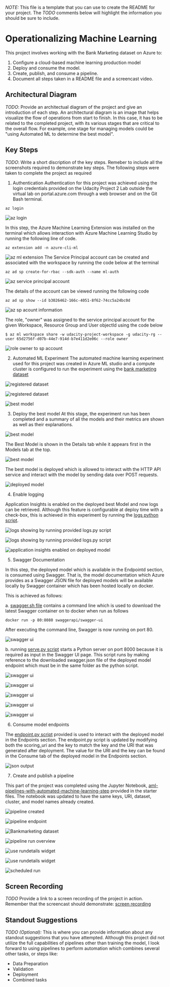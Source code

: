 *NOTE:* This file is a template that you can use to create the README for your project. The *TODO* comments below will highlight the information you should be sure to include.


# Operationalizing Machine Learning

This project involves working with the Bank Marketing dataset on Azure to:
1. Configure a cloud-based machine learning production model
2. Deploy and consume the model. 
3. Create, publish, and consume a pipeline. 
4. Document all steps taken in a README file and a screencast video.

## Architectural Diagram
*TODO*: Provide an architectual diagram of the project and give an introduction of each step. An architectural diagram is an image that helps visualize the flow of operations from start to finish. In this case, it has to be related to the completed project, with its various stages that are critical to the overall flow. For example, one stage for managing models could be "using Automated ML to determine the best model". 



## Key Steps
*TODO*: Write a short discription of the key steps. Remeber to include all the screenshots required to demonstrate key steps. 
The following steps were taken to complete the project as required

1. Authentication
Authentication for this project was achieved using the login credentials provided on the Udacity Project 2 Lab outside the virtual lab on portal.azure.com through a web browser and on the Git Bash terminal. 

```
az login
```

![az login](https://github.com/BAderinto/nd00333_AZMLND_C2/blob/master/starter_files/Authentication/az_login.png)

In this step, the Azure Machine Learning Extension was installed on the terminal which allows interaction with Azure Machine Learning Studio by running the following line of code.

```
az extension add -n azure-cli-ml
```
![az ml extension](https://github.com/BAderinto/nd00333_AZMLND_C2/blob/master/starter_files/Authentication/az_ml_extension.png)
The Service Principal account can be created and associated with the workspace by running the code below at the terminal

```
az ad sp create-for-rbac --sdk-auth --name ml-auth
```
![az service principal account](https://github.com/BAderinto/nd00333_AZMLND_C2/blob/master/starter_files/Authentication/az_service_principal_account.png)

The details of the account can be viewed running the following code

```
az ad sp show --id b3026462-166c-4051-8f62-74cc5a24bc0d
```
![az sp acount information](https://github.com/BAderinto/nd00333_AZMLND_C2/blob/master/starter_files/Authentication/az_sp_account_info.png)

The role, "owner" was assigned to the service principal account for the given Workspace, Resource Group and User objectId using the code below

```
$ az ml workspace share -w udacity-project-workspace -g udacity-rg --user 65d2756f-d07b-44e7-914d-b7e411d2e06c --role owner
```
![role owner to sp account](https://github.com/BAderinto/nd00333_AZMLND_C2/blob/master/starter_files/Authentication/role_owner_to_sp_account.png)

2. Automated ML Experiment
The automated machine learning experiment used for this project was created in Azure ML studio and a compute cluster is configured to run the experiment using the [bank marketing dataset](https://automlsamplenotebookdata.blob.core.windows.net/automl-sample-notebook-data/bankmarketing_train.csv)

![registered dataset](https://github.com/BAderinto/nd00333_AZMLND_C2/blob/master/starter_files/Deploy_Model/registered_datasets.png)

![registered dataset](https://github.com/BAderinto/nd00333_AZMLND_C2/blob/master/starter_files/Deploy_Model/experiment_completed.png)

![best model](https://github.com/BAderinto/nd00333_AZMLND_C2/blob/master/starter_files/Deploy_Model/best_model.png)

3. Deploy the best model
At this stage, the experiment run has been completed and a summary of all the models and their metrics are shown as well as their explanations. 

![best model](https://github.com/BAderinto/nd00333_AZMLND_C2/blob/master/starter_files/Deploy_Model/best_model_first.png)

The Best Model is shown in the Details tab while it appears first in the Models tab at the top. 

![best model](https://github.com/BAderinto/nd00333_AZMLND_C2/blob/master/starter_files/Deploy_Model/best_model.png)


The best model is deployed which is allowed to interact with the HTTP API service and interact with the model by sending data over POST requests.

![deployed model](https://github.com/BAderinto/nd00333_AZMLND_C2/blob/master/starter_files/Deploy_Model/deployed_model_app_i_false.png)


4. Enable logging

Application Insights is enabled on the deployed best Model and now logs can be retrieved. Although this feature is configurable at deploy time with a check-box, this is achieved in this experiment by running the [logs python script](https://github.com/BAderinto/nd00333_AZMLND_C2/blob/master/starter_files/logs.py). 

![logs showing by running provided logs.py script](https://github.com/BAderinto/nd00333_AZMLND_C2/blob/master/starter_files/Deploy_Model/logs_by_logs_python_script_1.png)

![logs showing by running provided logs.py script](https://github.com/BAderinto/nd00333_AZMLND_C2/blob/master/starter_files/Deploy_Model/logs_by_logs_python_script_2.png)

![application insights enabled on deployed model](https://github.com/BAderinto/nd00333_AZMLND_C2/blob/master/starter_files/Deploy_Model/deployed_model.png)

5. Swagger Documentation

In this step, the deployed model which is available in the Endpointd section, is consumed using Swagger. That is, the model documentation which Azure provides as a Swagger JSON file for deployed models will be available locally by Swagger container which has been hosted locally on docker.

This is achieved as follows:

a. [swagger.sh file](https://github.com/BAderinto/nd00333_AZMLND_C2/blob/master/starter_files/swagger/swagger.sh) contains a command line which is used to download the latest Swagger container on to docker when run as follows 

```
docker run -p 80:8080 swaggerapi/swagger-ui
```

After executing the command line, Swagger is now running on port 80.

![swagger ui](https://github.com/BAderinto/nd00333_AZMLND_C2/blob/master/starter_files/Swagger_Doc/swagger_ui.png)

b. running [serve.py script](https://github.com/BAderinto/nd00333_AZMLND_C2/blob/master/starter_files/swagger/serve.py) starts a Python server on port 8000 because it is required as input in the Swagger UI page. This script runs by making reference to the downloaded swagger.json file of the deployed model endpoint which must be in the same folder as the python script.

![swagger ui](https://github.com/BAderinto/nd00333_AZMLND_C2/blob/master/starter_files/Swagger_Doc/swagger_ui.png)

![swagger ui](https://github.com/BAderinto/nd00333_AZMLND_C2/blob/master/starter_files/Swagger_Doc/bm_swagger_1.png)

![swagger ui](https://github.com/BAderinto/nd00333_AZMLND_C2/blob/master/starter_files/Swagger_Doc/bm_swagger_2.png)

![swagger ui](https://github.com/BAderinto/nd00333_AZMLND_C2/blob/master/starter_files/Swagger_Doc/bm_swagger_3.png)

![swagger ui](https://github.com/BAderinto/nd00333_AZMLND_C2/blob/master/starter_files/Swagger_Doc/bm_swagger_4.png)

6. Consume model endpoints

The [endpoint.py script](https://github.com/BAderinto/nd00333_AZMLND_C2/blob/master/starter_files/endpoint.py) provided is used to interact with the deployed model in the Endpoints section. The endpoint.py script is updated by modifying both the scoring_uri and the key to match the key and the URI that was generated after deployment. The value for the URI and the key can be found in the Consume tab of the deployed model in the Endpoints section.

![json output](https://github.com/BAderinto/nd00333_AZMLND_C2/blob/master/starter_files/Consume_Model/json_output.png)

7. Create and publish a pipeline

This part of the project was completed using the Jupyter Notebook, [aml-pipelines-with-automated-machine-learning-step](https://github.com/BAderinto/nd00333_AZMLND_C2/blob/master/starter_files/aml-pipelines-with-automated-machine-learning-step.ipynb) provided in the starter files. The notebook was updated to have the same keys, URI, dataset, cluster, and model names already created. 

![pipeline created](https://github.com/BAderinto/nd00333_AZMLND_C2/blob/master/starter_files/Pipeline/pipeline_created.png)

![pipeline endpoint](https://github.com/BAderinto/nd00333_AZMLND_C2/blob/master/starter_files/Pipeline/pipeline_endpoint.png)

![Bankmarketing dataset](https://github.com/BAderinto/nd00333_AZMLND_C2/blob/master/starter_files/Pipeline/Bankmarketing_dataset.png)

![pipeline run overview](https://github.com/BAderinto/nd00333_AZMLND_C2/blob/master/starter_files/Pipeline/pipeline_run_overview.png)

![use rundetails widget](https://github.com/BAderinto/nd00333_AZMLND_C2/blob/master/starter_files/Pipeline/rundetails_widget_1.png)

![use rundetails widget](https://github.com/BAderinto/nd00333_AZMLND_C2/blob/master/starter_files/Pipeline/rundetails_widget_2.png)

![scheduled run](https://github.com/BAderinto/nd00333_AZMLND_C2/blob/master/starter_files/Pipeline/pipeline_created.png)


## Screen Recording
*TODO* Provide a link to a screen recording of the project in action. Remember that the screencast should demonstrate:
[screen recording](https://youtu.be/rwwZotqhCl0)

## Standout Suggestions
*TODO (Optional):* This is where you can provide information about any standout suggestions that you have attempted.
Although this project did not utilize the full capabilities of pipelines other than training the model, I look forward to using pipelines to perform automation which combines several other tasks, or steps like:

* Data Preparation
* Validation
* Deployment
* Combined tasks
